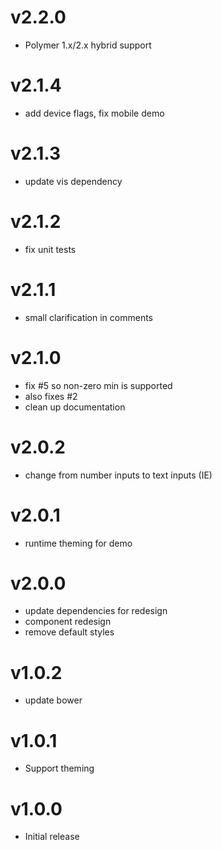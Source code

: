 v2.2.0
==================
* Polymer 1.x/2.x hybrid support

v2.1.4
==================
* add device flags, fix mobile demo

v2.1.3
==================
* update vis dependency

v2.1.2
==================
* fix unit tests

v2.1.1
==================
* small clarification in comments

v2.1.0
==================
* fix #5 so non-zero min is supported
* also fixes #2
* clean up documentation

v2.0.2
==================
* change from number inputs to text inputs (IE)

v2.0.1
==================
* runtime theming for demo

v2.0.0
==================
* update dependencies for redesign
* component redesign
* remove default styles

v1.0.2
==================
* update bower

v1.0.1
==================
* Support theming

v1.0.0
==================
* Initial release
